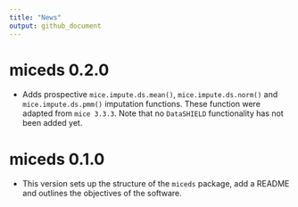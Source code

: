 ```yaml
---
title: "News"
output: github_document
---
```


# miceds 0.2.0

* Adds prospective `mice.impute.ds.mean()`, `mice.impute.ds.norm()` and
`mice.impute.ds.pmm()` imputation functions. These function were adapted 
from `mice 3.3.3`. Note that no `DataSHIELD` functionality has not been added yet.

# miceds 0.1.0

* This version sets up the structure of the `miceds` package, add a README
and outlines the objectives of the software.

